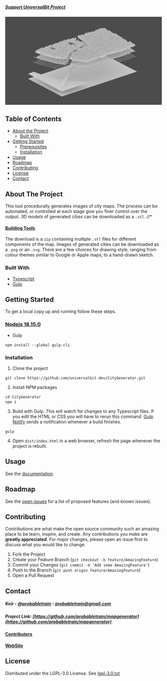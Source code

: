##### [Support UniversalBit Project](https://github.com/universalbit-dev/universalbit-dev/tree/main/support)

![FabCity](https://github.com/universalbit-dev/CityGenerator/blob/master/docs/images/STL/model_preview.png?raw=true "Procedural City")


## Table of Contents

* [About the Project](#about-the-project)
  * [Built With](#built-with)
* [Getting Started](#getting-started)
  * [Prerequisites](#prerequisites)
  * [Installation](#installation)
* [Usage](#usage)
* [Roadmap](#roadmap)
* [Contributing](#contributing)
* [License](https://www.gnu.org/licenses/lgpl-3.0.txt)
* [Contact](#contact)



## About The Project
This tool procedurally generates images of city maps. The process can be automated, or controlled at each stage give you finer control over the output.
3D models of generated cities can be downloaded as a `.stl`. //*

#### [Building Tools](https://github.com/universalbit-dev/building_tools)

The download is a `zip` containing multiple `.stl` files for different components of the map.
Images of generated cities can be downloaded as a `.png` or an `.svg`. There are a few choices for drawing style, ranging from colour themes similar to Google or Apple maps, to a hand-drawn sketch.


### Built With
* [Typescript](https://www.typescriptlang.org/)
* [Gulp](https://gulpjs.com/)


## Getting Started
To get a local copy up and running follow these steps.

### [Nodejs 18.15.0](https://nodejs.org/en/blog/release/v18.15.0)

* Gulp
```
npm install --global gulp-cli
```

### Installation
 
1. Clone the project
```
git clone https://github.com/universalbit-dev/CityGenerator.git
```
2. Install NPM packages
```
cd CityGenerator
npm i
```
3. Build with Gulp. This will watch for changes to any Typescript files. If you edit the HTML or CSS you will have to rerun this command. [Gulp Notify](https://github.com/mikaelbr/gulp-notify) sends a notification whenever a build finishes.
```
gulp
```
4. Open `dist/index.html` in a web browser, refresh the page whenever the project is rebuilt.
## Usage
See the [documentation](https://github.com/universalbit-dev/CityGenerator/blob/master/docs/README.md).

## Roadmap
See the [open issues](https://github.com/probabletrain/mapgenerator/issues) for a list of proposed features (and known issues).

## Contributing

Contributions are what make the open source community such an amazing place to be learn, inspire, and create. Any contributions you make are **greatly appreciated**. For major changes, please open an issue first to discuss what you would like to change.

1. Fork the Project
2. Create your Feature Branch (`git checkout -b feature/AmazingFeature`)
3. Commit your Changes (`git commit -m 'Add some AmazingFeature'`)
4. Push to the Branch (`git push origin feature/AmazingFeature`)
5. Open a Pull Request

## Contact
##### Keir - [@probabletrain](https://twitter.com/probabletrain) - probabletrain@gmail.com
##### Project Link: [https://github.com/probabletrain/mapgenerator](https://github.com/probabletrain/mapgenerator)
#### [Contributors](https://github.com/ProbableTrain/MapGenerator#contributors-)
#### [WebSite](https://maps.probabletrain.com/#/)

## License
Distributed under the LGPL-3.0 License. See [lgpl-3.0.txt](https://www.gnu.org/licenses/lgpl-3.0.txt)

